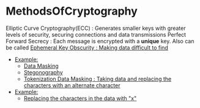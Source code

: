 # MethodsOfCryptography

Elliptic Curve Cryptography(ECC)
 : Generates smaller keys with greater levels of security, securing connections and data transmissions
Perfect Forward Secrecy
 : Each message is encrypted with a **unique** key. Also can be called <u>Ephemeral Key<u>
Obscurity
 : Making data difficult to find
- Example:
    * Data Masking
    * Stegonography
    * Tokenization
Data Masking 
: Taking data and replacing the characters with an alternate character
- Example:
    * Replacing the characters in the data with "x"